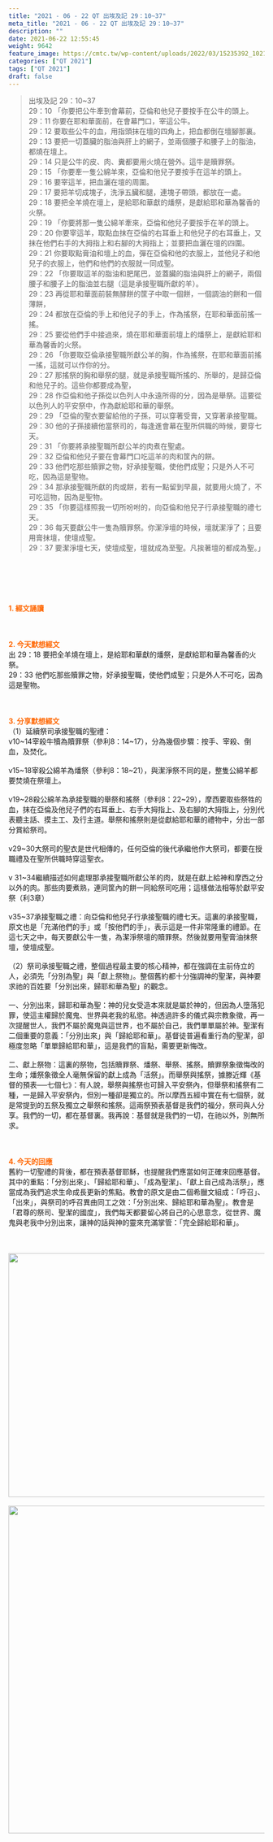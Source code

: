 ```yaml
---
title: "2021 - 06 - 22 QT 出埃及記 29：10~37"
meta_title: "2021 - 06 - 22 QT 出埃及記 29：10~37"
description: ""
date: 2021-06-22 12:55:45
weight: 9642
feature_image: https://cmtc.tw/wp-content/uploads/2022/03/15235392_10211799862337740_180693556567566654_o-1.webp
categories: ["QT 2021"]
tags: ["QT 2021"]
draft: false
---
```


<blockquote>出埃及記 29：10~37<br />
29：10 「你要把公牛牽到會幕前，亞倫和他兒子要按手在公牛的頭上。<br />
29：11 你要在耶和華面前，在會幕門口，宰這公牛。<br />
29：12 要取些公牛的血，用指頭抹在壇的四角上，把血都倒在壇腳那裏。<br />
29：13 要把一切蓋臟的脂油與肝上的網子，並兩個腰子和腰子上的脂油，都燒在壇上。<br />
29：14 只是公牛的皮、肉、糞都要用火燒在營外。這牛是贖罪祭。<br />
29：15 「你要牽一隻公綿羊來，亞倫和他兒子要按手在這羊的頭上。<br />
29：16 要宰這羊，把血灑在壇的周圍。<br />
29：17 要把羊切成塊子，洗淨五臟和腿，連塊子帶頭，都放在一處。<br />
29：18 要把全羊燒在壇上，是給耶和華獻的燔祭，是獻給耶和華為馨香的火祭。<br />
29：19 「你要將那一隻公綿羊牽來，亞倫和他兒子要按手在羊的頭上。<br />
29：20 你要宰這羊，取點血抹在亞倫的右耳垂上和他兒子的右耳垂上，又抹在他們右手的大拇指上和右腳的大拇指上；並要把血灑在壇的四圍。<br />
29：21 你要取點膏油和壇上的血，彈在亞倫和他的衣服上，並他兒子和他兒子的衣服上，他們和他們的衣服就一同成聖。<br />
29：22 「你要取這羊的脂油和肥尾巴，並蓋臟的脂油與肝上的網子，兩個腰子和腰子上的脂油並右腿（這是承接聖職所獻的羊）。<br />
29：23 再從耶和華面前裝無酵餅的筐子中取一個餅，一個調油的餅和一個薄餅，<br />
29：24 都放在亞倫的手上和他兒子的手上，作為搖祭，在耶和華面前搖一搖。<br />
29：25 要從他們手中接過來，燒在耶和華面前壇上的燔祭上，是獻給耶和華為馨香的火祭。<br />
29：26 「你要取亞倫承接聖職所獻公羊的胸，作為搖祭，在耶和華面前搖一搖，這就可以作你的分。<br />
29：27 那搖祭的胸和舉祭的腿，就是承接聖職所搖的、所舉的，是歸亞倫和他兒子的。這些你都要成為聖，<br />
29：28 作亞倫和他子孫從以色列人中永遠所得的分，因為是舉祭。這要從以色列人的平安祭中，作為獻給耶和華的舉祭。<br />
29：29 「亞倫的聖衣要留給他的子孫，可以穿著受膏，又穿著承接聖職。<br />
29：30 他的子孫接續他當祭司的，每逢進會幕在聖所供職的時候，要穿七天。<br />
29：31 「你要將承接聖職所獻公羊的肉煮在聖處。<br />
29：32 亞倫和他兒子要在會幕門口吃這羊的肉和筐內的餅。<br />
29：33 他們吃那些贖罪之物，好承接聖職，使他們成聖；只是外人不可吃，因為這是聖物。<br />
29：34 那承接聖職所獻的肉或餅，若有一點留到早晨，就要用火燒了，不可吃這物，因為是聖物。<br />
29：35 「你要這樣照我一切所吩咐的，向亞倫和他兒子行承接聖職的禮七天。<br />
29：36 每天要獻公牛一隻為贖罪祭。你潔淨壇的時候，壇就潔淨了；且要用膏抹壇，使壇成聖。<br />
29：37 要潔淨壇七天，使壇成聖，壇就成為至聖。凡挨著壇的都成為聖。」</blockquote><br />
&nbsp;<br />
<br />
&nbsp;<br />
<br />
<span style="color: #ff6600;"><strong>1. </strong><strong>經文誦讀</strong></span><br />
<br />
<span style="color: #ff6600;"><strong> </strong></span><br />
<br />
<span style="color: #ff6600;"><strong>2. 今天默想</strong><strong>經文<br />
</strong></span>出 29：18 要把全羊燒在壇上，是給耶和華獻的燔祭，是獻給耶和華為馨香的火祭。<br />
29：33 他們吃那些贖罪之物，好承接聖職，使他們成聖；只是外人不可吃，因為這是聖物。<br />
<br />
&nbsp;<br />
<br />
<span style="color: #ff6600;"><strong>3. 分享默想經文<br />
</strong></span>（1）延續祭司承接聖職的聖禮：<br />
v10~14宰殺牛犢為贖罪祭（參利8：14~17），分為幾個步驟：按手、宰殺、倒血，及焚化。<br />
<br />
v15~18宰殺公綿羊為燔祭（參利8：18~21），與潔淨祭不同的是，整隻公綿羊都要焚燒在祭壇上。<br />
<br />
v19~28殺公綿羊為承接聖職的舉祭和搖祭（參利8：22~29），摩西要取些祭牲的血，抹在亞倫及他兒子們的右耳垂上、右手大拇指上、及右腳的大拇指上，分別代表聽主話、摸主工、及行主道。舉祭和搖祭則是從獻給耶和華的禮物中，分出一部分賞給祭司。<br />
<br />
v29~30大祭司的聖衣是世代相傳的，任何亞倫的後代承繼他作大祭司，都要在授職禮及在聖所供職時穿這聖衣。<br />
<br />
v 31~34繼續描述如何處理那承接聖職所獻公羊的肉，就是在獻上給神和摩西之分以外的肉。那些肉要煮熟，連同筐內的餅一同給祭司吃用；這樣做法相等於獻平安祭（利3章）<br />
<br />
v35~37承接聖職之禮：向亞倫和他兒子行承接聖職的禮七天。這裏的承接聖職，原文也是「充滿他們的手」或「按他們的手」，表示這是一件非常隆重的禮節。在這七天之中，每天要獻公牛一隻，為潔淨祭壇的贖罪祭。然後就要用聖膏油抹祭壇，使壇成聖。<br />
<br />
（2）祭司承接聖職之禮，整個過程最主要的核心精神，都在強調在主前侍立的人，必須先「分別為聖」與「獻上祭物」。整個舊約都十分強調神的聖潔，與神要求祂的百姓要「分別出來，歸耶和華為聖」的觀念。<br />
<br />
一、分別出來，歸耶和華為聖：神的兒女受造本來就是屬於神的，但因為人墮落犯罪，使這主權歸於魔鬼、世界與老我的私慾。神透過許多的儀式與宗教象徵，再一次提醒世人，我們不屬於魔鬼與這世界，也不屬於自己，我們單單屬於神。聖潔有二個重要的意義：「分別出來」與「歸給耶和華」。基督徒普遍看重行為的聖潔，卻極度忽略「單單歸給耶和華」，這是我們的盲點，需要更新悔改。<br />
<br />
二、獻上祭物：這裏的祭物，包括贖罪祭、燔祭、舉祭、搖祭。贖罪祭象徵悔改的生命；燔祭象徵全人毫無保留的獻上成為「活祭」。而舉祭與搖祭，據滕近輝《基督的預表──七個七》：有人說，舉祭與搖祭也可歸入平安祭內，但舉祭和搖祭有二種，一是歸入平安祭內，但別一種卻是獨立的。所以摩西五經中實在有七個祭，就是常提到的五祭及獨立之舉祭和搖祭。這兩祭預表基督是我們的福分，祭司與人分享。我們的一切，都在基督裏。我再說：基督就是我們的一切，在祂以外，別無所求。<br />
<br />
&nbsp;<br />
<br />
<span style="color: #ff6600;"><strong>4. 今天的回應<br />
</strong></span>舊約一切聖禮的背後，都在預表基督耶穌，也提醒我們應當如何正確來回應基督。其中的重點：「分別出來」、「歸給耶和華」、「成為聖潔」、「獻上自己成為活祭」，應當成為我們追求生命成長更新的焦點。教會的原文是由二個希臘文組成：「呼召」、「出來」，與祭司的呼召異曲同工之效：「分別出來、歸給耶和華為聖」。教會是「君尊的祭司、聖潔的國度」，我們每天都要留心將自己的心思意念，從世界、魔鬼與老我中分別出來，讓神的話與神的靈來充滿掌管：「完全歸給耶和華」。<br />
<br />
&nbsp;<br />
<br />
<img class="alignnone size-full wp-image-9758 aligncenter" src="https://cmtc.tw/wp-content/uploads/2021/06/202106221.jpg" alt="" width="640" height="480" /><br />
<br />
<img class="alignnone size-medium wp-image-9759 aligncenter" src="https://cmtc.tw/wp-content/uploads/2021/06/202106222.jpg" alt="" width="860" height="645" />
        